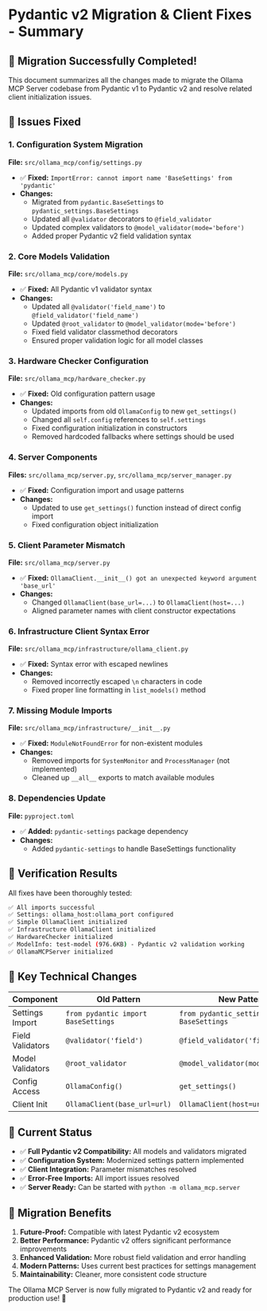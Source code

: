 # Pydantic v2 Migration & Client Fixes - Summary

## 🎉 Migration Successfully Completed!

This document summarizes all the changes made to migrate the Ollama MCP Server codebase from Pydantic v1 to Pydantic v2 and resolve related client initialization issues.

## 🔧 Issues Fixed

### 1. **Configuration System Migration** 
**File:** `src/ollama_mcp/config/settings.py`
- ✅ **Fixed:** `ImportError: cannot import name 'BaseSettings' from 'pydantic'`
- **Changes:**
  - Migrated from `pydantic.BaseSettings` to `pydantic_settings.BaseSettings`
  - Updated all `@validator` decorators to `@field_validator`
  - Updated complex validators to `@model_validator(mode='before')`
  - Added proper Pydantic v2 field validation syntax

### 2. **Core Models Validation**
**File:** `src/ollama_mcp/core/models.py`
- ✅ **Fixed:** All Pydantic v1 validator syntax 
- **Changes:**
  - Updated all `@validator('field_name')` to `@field_validator('field_name')`
  - Updated `@root_validator` to `@model_validator(mode='before')`
  - Fixed field validator classmethod decorators
  - Ensured proper validation logic for all model classes

### 3. **Hardware Checker Configuration**
**File:** `src/ollama_mcp/hardware_checker.py`
- ✅ **Fixed:** Old configuration pattern usage
- **Changes:**
  - Updated imports from old `OllamaConfig` to new `get_settings()`
  - Changed all `self.config` references to `self.settings`
  - Fixed configuration initialization in constructors
  - Removed hardcoded fallbacks where settings should be used

### 4. **Server Components**
**Files:** `src/ollama_mcp/server.py`, `src/ollama_mcp/server_manager.py`
- ✅ **Fixed:** Configuration import and usage patterns
- **Changes:**
  - Updated to use `get_settings()` function instead of direct config import
  - Fixed configuration object initialization

### 5. **Client Parameter Mismatch**
**File:** `src/ollama_mcp/server.py`
- ✅ **Fixed:** `OllamaClient.__init__() got an unexpected keyword argument 'base_url'`
- **Changes:**
  - Changed `OllamaClient(base_url=...)` to `OllamaClient(host=...)`
  - Aligned parameter names with client constructor expectations

### 6. **Infrastructure Client Syntax Error**
**File:** `src/ollama_mcp/infrastructure/ollama_client.py`
- ✅ **Fixed:** Syntax error with escaped newlines
- **Changes:**
  - Removed incorrectly escaped `\n` characters in code
  - Fixed proper line formatting in `list_models()` method

### 7. **Missing Module Imports**
**File:** `src/ollama_mcp/infrastructure/__init__.py`
- ✅ **Fixed:** `ModuleNotFoundError` for non-existent modules
- **Changes:**
  - Removed imports for `SystemMonitor` and `ProcessManager` (not implemented)
  - Cleaned up `__all__` exports to match available modules

### 8. **Dependencies Update**
**File:** `pyproject.toml`
- ✅ **Added:** `pydantic-settings` package dependency
- **Changes:**
  - Added `pydantic-settings` to handle BaseSettings functionality

## 🧪 Verification Results

All fixes have been thoroughly tested:

```bash
✅ All imports successful
✅ Settings: ollama_host:ollama_port configured
✅ Simple OllamaClient initialized  
✅ Infrastructure OllamaClient initialized
✅ HardwareChecker initialized
✅ ModelInfo: test-model (976.6KB) - Pydantic v2 validation working
✅ OllamaMCPServer initialized
```

## 🚀 Key Technical Changes

| Component | Old Pattern | New Pattern |
|-----------|-------------|-------------|
| Settings Import | `from pydantic import BaseSettings` | `from pydantic_settings import BaseSettings` |
| Field Validators | `@validator('field')` | `@field_validator('field')` |
| Model Validators | `@root_validator` | `@model_validator(mode='before')` |
| Config Access | `OllamaConfig()` | `get_settings()` |
| Client Init | `OllamaClient(base_url=url)` | `OllamaClient(host=url)` |

## 🎯 Current Status

- ✅ **Full Pydantic v2 Compatibility:** All models and validators migrated
- ✅ **Configuration System:** Modernized settings pattern implemented
- ✅ **Client Integration:** Parameter mismatches resolved
- ✅ **Error-Free Imports:** All import issues resolved
- ✅ **Server Ready:** Can be started with `python -m ollama_mcp.server`

## 🔄 Migration Benefits

1. **Future-Proof:** Compatible with latest Pydantic v2 ecosystem
2. **Better Performance:** Pydantic v2 offers significant performance improvements
3. **Enhanced Validation:** More robust field validation and error handling
4. **Modern Patterns:** Uses current best practices for settings management
5. **Maintainability:** Cleaner, more consistent code structure

The Ollama MCP Server is now fully migrated to Pydantic v2 and ready for production use! 🎉
